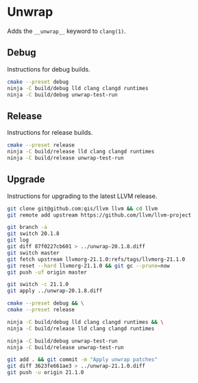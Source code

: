 # Unwrap
Adds the `__unwrap__` keyword to `clang(1)`.

## Debug
Instructions for debug builds.

```sh
cmake --preset debug
ninja -C build/debug lld clang clangd runtimes
ninja -C build/debug unwrap-test-run
```

## Release
Instructions for release builds.

```sh
cmake --preset release
ninja -C build/release lld clang clangd runtimes
ninja -C build/release unwrap-test-run
```

<!--
## Initialize
The following commands were used to create this repository.

```sh
mkdir llvm && cd llvm
git init -b master && git config core.filemode false
git remote add upstream https://github.com/llvm/llvm-project
git remote add origin git@github.com:qis/llvm

git fetch upstream llvmorg-20.1.8:refs/tags/llvmorg-20.1.8
git reset --hard llvmorg-20.1.8 && git gc --prune=now
git push -uf origin master

git switch --orphan unwrap
cp ../unwrap.md readme.md
git add readme.md
git commit -m "Add readme"
git push -uf origin unwrap

git switch -c 20.1.8
git apply ../unwrap.diff
git add . && git commit -m "Apply unwrap patches"
git push -uf origin 20.1.8
```
-->

## Upgrade
Instructions for upgrading to the latest LLVM release.

```sh
git clone git@github.com:qis/llvm llvm && cd llvm
git remote add upstream https://github.com/llvm/llvm-project

git branch -a
git switch 20.1.8
git log
git diff 87f0227cb601 > ../unwrap-20.1.8.diff
git switch master
git fetch upstream llvmorg-21.1.0:refs/tags/llvmorg-21.1.0
git reset --hard llvmorg-21.1.0 && git gc --prune=now
git push -uf origin master

git switch -c 21.1.0
git apply ../unwrap-20.1.8.diff

cmake --preset debug && \
cmake --preset release

ninja -C build/debug lld clang clangd runtimes && \
ninja -C build/release lld clang clangd runtimes

ninja -C build/debug unwrap-test-run
ninja -C build/release unwrap-test-run

git add . && git commit -m "Apply unwrap patches"
git diff 3623fe661ae3 > ../unwrap-21.1.0.diff
git push -u origin 21.1.0
```
